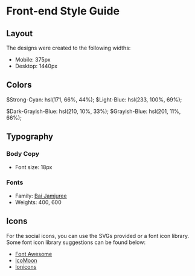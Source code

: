 # Front-end Style Guide

## Layout

The designs were created to the following widths:

- Mobile: 375px
- Desktop: 1440px

## Colors

<!-- ### Primary -->

$Strong-Cyan: hsl(171, 66%, 44%);
$Light-Blue: hsl(233, 100%, 69%);

<!-- ### Neutral -->

$Dark-Grayish-Blue: hsl(210, 10%, 33%);
$Grayish-Blue: hsl(201, 11%, 66%);

## Typography

### Body Copy

- Font size: 18px

### Fonts

- Family: [Bai Jamjuree](https://fonts.google.com/specimen/Bai+Jamjuree)
- Weights: 400, 600

## Icons

For the social icons, you can use the SVGs provided or a font icon library. Some font icon library suggestions can be found below:

- [Font Awesome](https://fontawesome.com)
- [IcoMoon](https://icomoon.io)
- [Ionicons](https://ionicons.com)
